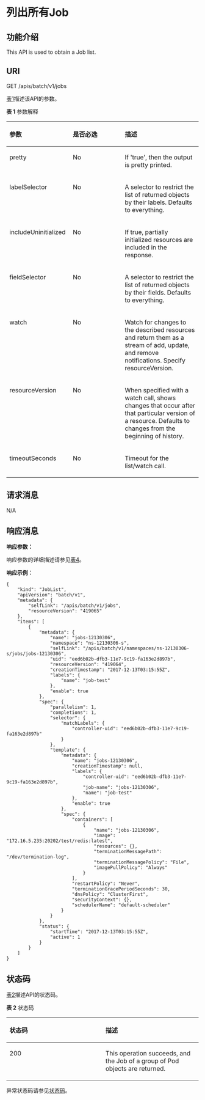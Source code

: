 # 列出所有Job<a name="cce_02_0165"></a>

## 功能介绍<a name="section16726625"></a>

This API is used to obtain a Job list.

## URI<a name="section16321901"></a>

GET /apis/batch/v1/jobs

[表1](#d0e42328)描述该API的参数。

**表 1**  参数解释

<a name="d0e42328"></a>
<table><thead align="left"><tr id="row18545824"><th class="cellrowborder" valign="top" width="33%" id="mcps1.2.4.1.1"><p id="p65652297517"><a name="p65652297517"></a><a name="p65652297517"></a>参数</p>
</th>
<th class="cellrowborder" valign="top" width="27%" id="mcps1.2.4.1.2"><p id="p165661629135114"><a name="p165661629135114"></a><a name="p165661629135114"></a>是否必选</p>
</th>
<th class="cellrowborder" valign="top" width="40%" id="mcps1.2.4.1.3"><p id="p14567629115114"><a name="p14567629115114"></a><a name="p14567629115114"></a>描述</p>
</th>
</tr>
</thead>
<tbody><tr id="row380171"><td class="cellrowborder" valign="top" width="33%" headers="mcps1.2.4.1.1 "><p id="p30793901"><a name="p30793901"></a><a name="p30793901"></a>pretty</p>
</td>
<td class="cellrowborder" valign="top" width="27%" headers="mcps1.2.4.1.2 "><p id="p11278076"><a name="p11278076"></a><a name="p11278076"></a>No</p>
</td>
<td class="cellrowborder" valign="top" width="40%" headers="mcps1.2.4.1.3 "><p id="p41108959"><a name="p41108959"></a><a name="p41108959"></a>If 'true', then the output is pretty printed.</p>
</td>
</tr>
<tr id="row34436316"><td class="cellrowborder" valign="top" width="33%" headers="mcps1.2.4.1.1 "><p id="p37878201"><a name="p37878201"></a><a name="p37878201"></a>labelSelector</p>
</td>
<td class="cellrowborder" valign="top" width="27%" headers="mcps1.2.4.1.2 "><p id="p48235422"><a name="p48235422"></a><a name="p48235422"></a>No</p>
</td>
<td class="cellrowborder" valign="top" width="40%" headers="mcps1.2.4.1.3 "><p id="p14755124"><a name="p14755124"></a><a name="p14755124"></a>A selector to restrict the list of returned objects by their labels. Defaults to everything.</p>
</td>
</tr>
<tr id="row65687257"><td class="cellrowborder" valign="top" width="33%" headers="mcps1.2.4.1.1 "><p id="p19067578"><a name="p19067578"></a><a name="p19067578"></a>includeUninitialized</p>
</td>
<td class="cellrowborder" valign="top" width="27%" headers="mcps1.2.4.1.2 "><p id="p970017"><a name="p970017"></a><a name="p970017"></a>No</p>
</td>
<td class="cellrowborder" valign="top" width="40%" headers="mcps1.2.4.1.3 "><p id="p36053777"><a name="p36053777"></a><a name="p36053777"></a>If true, partially initialized resources are included in the response.</p>
</td>
</tr>
<tr id="row56048538"><td class="cellrowborder" valign="top" width="33%" headers="mcps1.2.4.1.1 "><p id="p43637758"><a name="p43637758"></a><a name="p43637758"></a>fieldSelector</p>
</td>
<td class="cellrowborder" valign="top" width="27%" headers="mcps1.2.4.1.2 "><p id="p44997510"><a name="p44997510"></a><a name="p44997510"></a>No</p>
</td>
<td class="cellrowborder" valign="top" width="40%" headers="mcps1.2.4.1.3 "><p id="p20919707"><a name="p20919707"></a><a name="p20919707"></a>A selector to restrict the list of returned objects by their fields. Defaults to everything.</p>
</td>
</tr>
<tr id="row54059637"><td class="cellrowborder" valign="top" width="33%" headers="mcps1.2.4.1.1 "><p id="p16754504"><a name="p16754504"></a><a name="p16754504"></a>watch</p>
</td>
<td class="cellrowborder" valign="top" width="27%" headers="mcps1.2.4.1.2 "><p id="p14937563"><a name="p14937563"></a><a name="p14937563"></a>No</p>
</td>
<td class="cellrowborder" valign="top" width="40%" headers="mcps1.2.4.1.3 "><p id="p1983062"><a name="p1983062"></a><a name="p1983062"></a>Watch for changes to the described resources and return them as a stream of add, update, and remove notifications. Specify resourceVersion.</p>
</td>
</tr>
<tr id="row17847562"><td class="cellrowborder" valign="top" width="33%" headers="mcps1.2.4.1.1 "><p id="p36366454"><a name="p36366454"></a><a name="p36366454"></a>resourceVersion</p>
</td>
<td class="cellrowborder" valign="top" width="27%" headers="mcps1.2.4.1.2 "><p id="p60001629"><a name="p60001629"></a><a name="p60001629"></a>No</p>
</td>
<td class="cellrowborder" valign="top" width="40%" headers="mcps1.2.4.1.3 "><p id="p28293801"><a name="p28293801"></a><a name="p28293801"></a>When specified with a watch call, shows changes that occur after that particular version of a resource. Defaults to changes from the beginning of history.</p>
</td>
</tr>
<tr id="row53317625"><td class="cellrowborder" valign="top" width="33%" headers="mcps1.2.4.1.1 "><p id="p23760343"><a name="p23760343"></a><a name="p23760343"></a>timeoutSeconds</p>
</td>
<td class="cellrowborder" valign="top" width="27%" headers="mcps1.2.4.1.2 "><p id="p45539597"><a name="p45539597"></a><a name="p45539597"></a>No</p>
</td>
<td class="cellrowborder" valign="top" width="40%" headers="mcps1.2.4.1.3 "><p id="p64828740"><a name="p64828740"></a><a name="p64828740"></a>Timeout for the list/watch call.</p>
</td>
</tr>
</tbody>
</table>

## 请求消息<a name="section12679389"></a>

N/A

## 响应消息<a name="section47005641"></a>

**响应参数：**

响应参数的详细描述请参见[表4](响应数据结构.md#zh-cn_topic_0079614930_table6622802)。

**响应示例：**

```
{
    "kind": "JobList",
    "apiVersion": "batch/v1",
    "metadata": {
        "selfLink": "/apis/batch/v1/jobs",
        "resourceVersion": "419065"
    },
    "items": [
        {
            "metadata": {
                "name": "jobs-12130306",
                "namespace": "ns-12130306-s",
                "selfLink": "/apis/batch/v1/namespaces/ns-12130306-s/jobs/jobs-12130306",
                "uid": "eed6b02b-dfb3-11e7-9c19-fa163e2d897b",
                "resourceVersion": "419064",
                "creationTimestamp": "2017-12-13T03:15:55Z",
                "labels": {
                    "name": "job-test"
                },
                "enable": true
            },
            "spec": {
                "parallelism": 1,
                "completions": 1,
                "selector": {
                    "matchLabels": {
                        "controller-uid": "eed6b02b-dfb3-11e7-9c19-fa163e2d897b"
                    }
                },
                "template": {
                    "metadata": {
                        "name": "jobs-12130306",
                        "creationTimestamp": null,
                        "labels": {
                            "controller-uid": "eed6b02b-dfb3-11e7-9c19-fa163e2d897b",
                            "job-name": "jobs-12130306",
                            "name": "job-test"
                        },
                        "enable": true
                    },
                    "spec": {
                        "containers": [
                            {
                                "name": "jobs-12130306",
                                "image": "172.16.5.235:20202/test/redis:latest",
                                "resources": {},
                                "terminationMessagePath": "/dev/termination-log",
                                "terminationMessagePolicy": "File",
                                "imagePullPolicy": "Always"
                            }
                        ],
                        "restartPolicy": "Never",
                        "terminationGracePeriodSeconds": 30,
                        "dnsPolicy": "ClusterFirst",
                        "securityContext": {},
                        "schedulerName": "default-scheduler"
                    }
                }
            },
            "status": {
                "startTime": "2017-12-13T03:15:55Z",
                "active": 1
            }
        }
    ]
}
```

## 状态码<a name="section20397585"></a>

[表2](#d0e42449)描述API的状态码。

**表 2**  状态码

<a name="d0e42449"></a>
<table><thead align="left"><tr id="row61111097"><th class="cellrowborder" valign="top" width="50%" id="mcps1.2.3.1.1"><p id="p51051833"><a name="p51051833"></a><a name="p51051833"></a>状态码</p>
</th>
<th class="cellrowborder" valign="top" width="50%" id="mcps1.2.3.1.2"><p id="p41557789"><a name="p41557789"></a><a name="p41557789"></a>描述</p>
</th>
</tr>
</thead>
<tbody><tr id="row10737742"><td class="cellrowborder" valign="top" width="50%" headers="mcps1.2.3.1.1 "><p id="p64450739"><a name="p64450739"></a><a name="p64450739"></a>200</p>
</td>
<td class="cellrowborder" valign="top" width="50%" headers="mcps1.2.3.1.2 "><p id="p53127348"><a name="p53127348"></a><a name="p53127348"></a>This operation succeeds, and the Job of a group of Pod objects are returned.</p>
</td>
</tr>
</tbody>
</table>

异常状态码请参见[状态码](状态码.md)。

